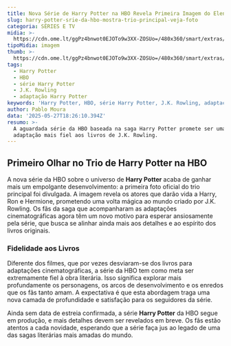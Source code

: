 ```yaml
---
title: Nova Série de Harry Potter na HBO Revela Primeira Imagem do Elenco Principal
slug: harry-potter-srie-da-hbo-mostra-trio-principal-veja-foto
categoria: SÉRIES E TV
midia: >-
  https://cdn.ome.lt/ggPz4bnwot0EJOTo9w3XX-ZOSUo=/480x360/smart/extras/conteudos/image_-_2025-05-27T120515.028.png
tipoMidia: imagem
thumb: >-
  https://cdn.ome.lt/ggPz4bnwot0EJOTo9w3XX-ZOSUo=/480x360/smart/extras/conteudos/image_-_2025-05-27T120515.028.png
tags:
  - Harry Potter
  - HBO
  - série Harry Potter
  - J.K. Rowling
  - adaptação Harry Potter
keywords: 'Harry Potter, HBO, série Harry Potter, J.K. Rowling, adaptação Harry Potter'
author: Pablo Moura
data: '2025-05-27T18:26:10.394Z'
resumo: >-
  A aguardada série da HBO baseada na saga Harry Potter promete ser uma
  adaptação mais fiel aos livros de J.K. Rowling.
---
```


## Primeiro Olhar no Trio de Harry Potter na HBO

A nova série da HBO sobre o universo de **Harry Potter** acaba de ganhar mais um empolgante desenvolvimento: a primeira foto oficial do trio principal foi divulgada. A imagem revela os atores que darão vida a Harry, Ron e Hermione, prometendo uma volta mágica ao mundo criado por J.K. Rowling. Os fãs da saga que acompanharam as adaptações cinematográficas agora têm um novo motivo para esperar ansiosamente pela série, que busca se alinhar ainda mais aos detalhes e ao espírito dos livros originais.

### Fidelidade aos Livros

Diferente dos filmes, que por vezes desviaram-se dos livros para adaptações cinematográficas, a série da HBO tem como meta ser extremamente fiel à obra literária. Isso significa explorar mais profundamente os personagens, os arcos de desenvolvimento e os enredos que os fãs tanto amam. A expectativa é que esta abordagem traga uma nova camada de profundidade e satisfação para os seguidores da série.

Ainda sem data de estreia confirmada, a série **Harry Potter** da HBO segue em produção, e mais detalhes devem ser revelados em breve. Os fãs estão atentos a cada novidade, esperando que a série faça jus ao legado de uma das sagas literárias mais amadas do mundo.
